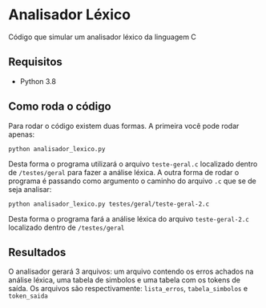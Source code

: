# Analisador Léxico

Código que simular um analisador léxico da linguagem C

## Requisitos

- Python 3.8

## Como roda o código

Para rodar o código existem duas formas. A primeira você pode rodar apenas:

```
python analisador_lexico.py
```

Desta forma o programa utilizará o arquivo `teste-geral.c` localizado dentro de `/testes/geral` para fazer a análise léxica. A outra forma de rodar o 
programa é passando como argumento o caminho do arquivo `.c` que se de seja analisar:

```
python analisador_lexico.py testes/geral/teste-geral-2.c
```

Desta forma o programa fará a análise léxica do arquivo `teste-geral-2.c` localizado dentro de `/testes/geral`

## Resultados

O analisador gerará 3 arquivos: um arquivo contendo os erros achados na análise léxica, uma tabela de simbolos e uma tabela com os tokens de saída.
Os arquivos são respectivamente: `lista_erros`, `tabela_simbolos` e `token_saida`
